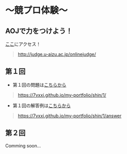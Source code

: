 # ～競プロ体験～

## AOJで力をつけよう！
[ここ](http://judge.u-aizu.ac.jp/onlinejudge/)にアクセス！
>http://judge.u-aizu.ac.jp/onlinejudge/

## 第１回
- 第１回の問題は[こちらから](https://7vxxi.github.io/my-portfolio/shin/1/)
>https://7vxxi.github.io/my-portfolio/shin/1/
- 第１回の解答例は[こちらから](https://7vxxi.github.io/my-portfolio/shin/1/answer)
>https://7vxxi.github.io/my-portfolio/shin/1/answer

## 第２回
Comming soon...
